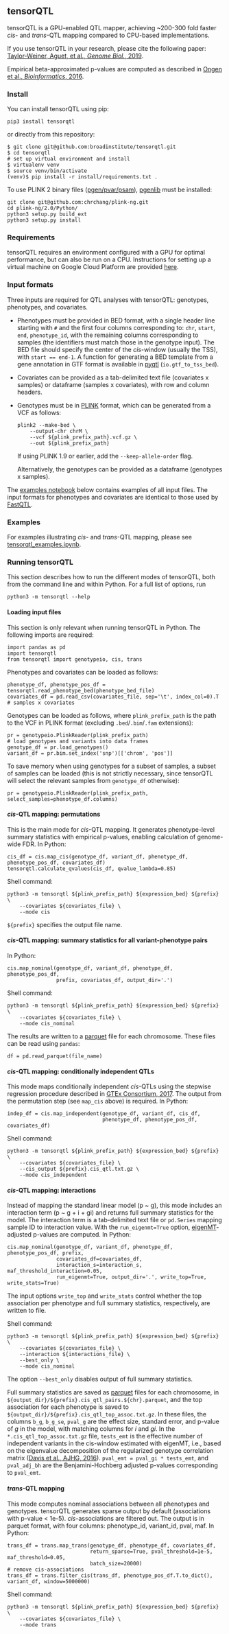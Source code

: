 ## tensorQTL

tensorQTL is a GPU-enabled QTL mapper, achieving ~200-300 fold faster *cis*- and *trans*-QTL mapping compared to CPU-based implementations.

If you use tensorQTL in your research, please cite the following paper:
[Taylor-Weiner, Aguet, et al., *Genome Biol.*, 2019](https://genomebiology.biomedcentral.com/articles/10.1186/s13059-019-1836-7).

Empirical beta-approximated p-values are computed as described in [Ongen et al., *Bioinformatics*, 2016](https://academic.oup.com/bioinformatics/article/32/10/1479/1742545).

### Install
You can install tensorQTL using pip:
```
pip3 install tensorqtl
```
or directly from this repository:
```
$ git clone git@github.com:broadinstitute/tensorqtl.git
$ cd tensorqtl
# set up virtual environment and install
$ virtualenv venv
$ source venv/bin/activate
(venv)$ pip install -r install/requirements.txt .
```
To use PLINK 2 binary files ([pgen/pvar/psam](https://www.cog-genomics.org/plink/2.0/input#pgen)), [pgenlib](https://github.com/chrchang/plink-ng/tree/master/2.0/Python) must be installed:
```
git clone git@github.com:chrchang/plink-ng.git
cd plink-ng/2.0/Python/
python3 setup.py build_ext
python3 setup.py install
```

### Requirements

tensorQTL requires an environment configured with a GPU for optimal performance, but can also be run on a CPU. Instructions for setting up a virtual machine on Google Cloud Platform are provided [here](install/INSTALL.md).

### Input formats
Three inputs are required for QTL analyses with tensorQTL: genotypes, phenotypes, and covariates. 
* Phenotypes must be provided in BED format, with a single header line starting with `#` and the first four columns corresponding to: `chr`, `start`, `end`, `phenotype_id`, with the remaining columns corresponding to samples (the identifiers must match those in the genotype input). The BED file should specify the center of the *cis*-window (usually the TSS), with `start == end-1`. A function for generating a BED template from a gene annotation in GTF format is available in [pyqtl](https://github.com/broadinstitute/pyqtl) (`io.gtf_to_tss_bed`).
* Covariates can be provided as a tab-delimited text file (covariates x samples) or dataframe (samples x covariates), with row and column headers.
* Genotypes must be in [PLINK](https://www.cog-genomics.org/plink/2.0/) format, which can be generated from a VCF as follows:
  ```
  plink2 --make-bed \
      --output-chr chrM \
      --vcf ${plink_prefix_path}.vcf.gz \
      --out ${plink_prefix_path}
  ```
  If using PLINK 1.9 or earlier, add the `--keep-allele-order` flag. 
  
  Alternatively, the genotypes can be provided as a dataframe (genotypes x samples). 


The [examples notebook](example/tensorqtl_examples.ipynb) below contains examples of all input files. The input formats for phenotypes and covariates are identical to those used by [FastQTL](http://fastqtl.sourceforge.net/).

### Examples
For examples illustrating *cis*- and *trans*-QTL mapping, please see [tensorqtl_examples.ipynb](example/tensorqtl_examples.ipynb).

### Running tensorQTL
This section describes how to run the different modes of tensorQTL, both from the command line and within Python.
For a full list of options, run
```
python3 -m tensorqtl --help
```

#### Loading input files
This section is only relevant when running tensorQTL in Python.
The following imports are required:
```
import pandas as pd
import tensorqtl
from tensorqtl import genotypeio, cis, trans
```
Phenotypes and covariates can be loaded as follows:
```
phenotype_df, phenotype_pos_df = tensorqtl.read_phenotype_bed(phenotype_bed_file)
covariates_df = pd.read_csv(covariates_file, sep='\t', index_col=0).T  # samples x covariates
```
Genotypes can be loaded as follows, where `plink_prefix_path` is the path to the VCF in PLINK format (excluding `.bed`/`.bim`/`.fam` extensions):
```
pr = genotypeio.PlinkReader(plink_prefix_path)
# load genotypes and variants into data frames
genotype_df = pr.load_genotypes()
variant_df = pr.bim.set_index('snp')[['chrom', 'pos']]
```
To save memory when using genotypes for a subset of samples, a subset of samples can be loaded (this is not strictly necessary, since tensorQTL will select the relevant samples from `genotype_df` otherwise):
```
pr = genotypeio.PlinkReader(plink_prefix_path, select_samples=phenotype_df.columns)
```

#### *cis*-QTL mapping: permutations
This is the main mode for *cis*-QTL mapping. It generates phenotype-level summary statistics with empirical p-values, enabling calculation of genome-wide FDR.
In Python:
```
cis_df = cis.map_cis(genotype_df, variant_df, phenotype_df, phenotype_pos_df, covariates_df)
tensorqtl.calculate_qvalues(cis_df, qvalue_lambda=0.85)
```
Shell command:
```
python3 -m tensorqtl ${plink_prefix_path} ${expression_bed} ${prefix} \
    --covariates ${covariates_file} \
    --mode cis
```
`${prefix}` specifies the output file name.

#### *cis*-QTL mapping: summary statistics for all variant-phenotype pairs
In Python:
```
cis.map_nominal(genotype_df, variant_df, phenotype_df, phenotype_pos_df,
                prefix, covariates_df, output_dir='.')
```
Shell command:
```
python3 -m tensorqtl ${plink_prefix_path} ${expression_bed} ${prefix} \
    --covariates ${covariates_file} \
    --mode cis_nominal
```
The results are written to a [parquet](https://parquet.apache.org/) file for each chromosome. These files can be read using `pandas`:
```
df = pd.read_parquet(file_name)
```
#### *cis*-QTL mapping: conditionally independent QTLs
This mode maps conditionally independent *cis*-QTLs using the stepwise regression procedure described in [GTEx Consortium, 2017](https://www.nature.com/articles/nature24277). The output from the permutation step (see `map_cis` above) is required.
In Python:
```
indep_df = cis.map_independent(genotype_df, variant_df, cis_df,
                               phenotype_df, phenotype_pos_df, covariates_df)
```
Shell command:
```
python3 -m tensorqtl ${plink_prefix_path} ${expression_bed} ${prefix} \
    --covariates ${covariates_file} \
    --cis_output ${prefix}.cis_qtl.txt.gz \
    --mode cis_independent
```

#### *cis*-QTL mapping: interactions
Instead of mapping the standard linear model (p ~ g), this mode includes an interaction term (p ~ g + i + gi) and returns full summary statistics for the model. The interaction term is a tab-delimited text file or `pd.Series` mapping sample ID to interaction value. With the `run_eigenmt=True` option, [eigenMT](https://www.cell.com/ajhg/fulltext/S0002-9297(15)00492-9)-adjusted p-values are computed.
In Python:
```
cis.map_nominal(genotype_df, variant_df, phenotype_df, phenotype_pos_df, prefix,
                covariates_df=covariates_df,
                interaction_s=interaction_s, maf_threshold_interaction=0.05,
                run_eigenmt=True, output_dir='.', write_top=True, write_stats=True)
```
The input options `write_top` and `write_stats` control whether the top association per phenotype and full summary statistics, respectively, are written to file.

Shell command:
```
python3 -m tensorqtl ${plink_prefix_path} ${expression_bed} ${prefix} \
    --covariates ${covariates_file} \
    --interaction ${interactions_file} \
    --best_only \
    --mode cis_nominal
```
The option `--best_only` disables output of full summary statistics.

Full summary statistics are saved as [parquet](https://pandas.pydata.org/pandas-docs/stable/reference/api/pandas.read_parquet.html) files for each chromosome, in `${output_dir}/${prefix}.cis_qtl_pairs.${chr}.parquet`, and the top association for each phenotype is saved to `${output_dir}/${prefix}.cis_qtl_top_assoc.txt.gz`. In these files, the columns `b_g`, `b_g_se`, `pval_g` are the effect size, standard error, and p-value of *g* in the model, with matching columns for *i* and *gi*. In the `*.cis_qtl_top_assoc.txt.gz` file, `tests_emt` is the effective number of independent variants in the cis-window estimated with eigenMT, i.e., based on the eigenvalue decomposition of the regularized genotype correlation matrix ([Davis et al., AJHG, 2016](https://www.cell.com/ajhg/fulltext/S0002-9297(15)00492-9)). `pval_emt = pval_gi * tests_emt`, and `pval_adj_bh` are the Benjamini-Hochberg adjusted p-values corresponding to `pval_emt`. 

#### *trans*-QTL mapping
This mode computes nominal associations between all phenotypes and genotypes. tensorQTL generates sparse output by default (associations with p-value < 1e-5). *cis*-associations are filtered out. The output is in parquet format, with four columns: phenotype_id, variant_id, pval, maf.
In Python:
```
trans_df = trans.map_trans(genotype_df, phenotype_df, covariates_df,
                           return_sparse=True, pval_threshold=1e-5, maf_threshold=0.05,
                           batch_size=20000)
# remove cis-associations
trans_df = trans.filter_cis(trans_df, phenotype_pos_df.T.to_dict(), variant_df, window=5000000)
```
Shell command:
```
python3 -m tensorqtl ${plink_prefix_path} ${expression_bed} ${prefix} \
    --covariates ${covariates_file} \
    --mode trans
```

